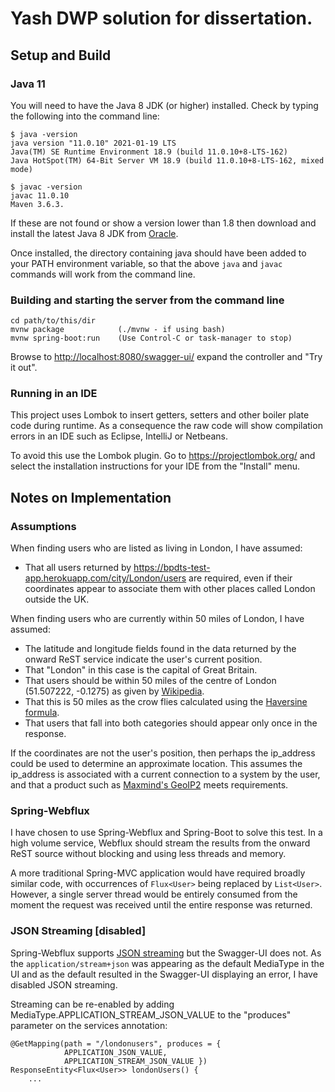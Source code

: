 # Yash DWP solution for dissertation.

## Setup and Build

### Java 11

You will need to have the Java 8 JDK (or higher) installed.  Check by typing the following into the command line:

    $ java -version
    java version "11.0.10" 2021-01-19 LTS
    Java(TM) SE Runtime Environment 18.9 (build 11.0.10+8-LTS-162)
    Java HotSpot(TM) 64-Bit Server VM 18.9 (build 11.0.10+8-LTS-162, mixed mode)
   
    $ javac -version
    javac 11.0.10
    Maven 3.6.3.

If these are not found or show a version lower than 1.8 then download and install the latest Java 8 JDK from [Oracle](https://www.oracle.com/technetwork/java/javase/downloads/index.html).

Once installed, the directory containing java should have been added to your PATH environment variable, so that the above `java` and `javac` commands will work from the command line. 

### Building and starting the server from the command line

    cd path/to/this/dir
    mvnw package            (./mvnw - if using bash)
    mvnw spring-boot:run    (Use Control-C or task-manager to stop)
    
Browse to <http://localhost:8080/swagger-ui/> expand the controller and "Try it out".

### Running in an IDE

This project uses Lombok to insert getters, setters and other boiler plate code during runtime.  As a consequence the raw code will show compilation errors in an IDE such as Eclipse, IntelliJ or Netbeans.

To avoid this use the Lombok plugin. Go to <https://projectlombok.org/> and select the installation instructions for your IDE from the "Install" menu.


## Notes on Implementation

### Assumptions

When finding users who are listed as living in London, I have assumed:

* That all users returned by <https://bpdts-test-app.herokuapp.com/city/London/users> are required, even if their coordinates appear to associate them with other places called London outside the UK.
 
When finding users who are currently within 50 miles of London, I have assumed:

* The latitude and longitude fields found in the data returned by the onward ReST service indicate the user's current position.
* That "London" in this case is the capital of Great Britain.
* That users should be within 50 miles of the centre of London (51.507222, -0.1275) as given by [Wikipedia](https://en.wikipedia.org/wiki/London).
* That this is 50 miles as the crow flies calculated using the [Haversine formula](https://en.wikipedia.org/wiki/Haversine_formula).
* That users that fall into both categories should appear only once in the response.  

If the coordinates are not the user's position, then perhaps the ip\_address could be used to determine an approximate location.  This assumes the ip_address is associated with a current connection to a system by the user, and that a product such as [Maxmind's GeoIP2](https://www.maxmind.com) meets requirements.
 
### Spring-Webflux

I have chosen to use Spring-Webflux and Spring-Boot to solve this test.
In a high volume service, Webflux should stream the results from the onward ReST source without blocking and using less threads and memory. 

A more traditional Spring-MVC application would have required broadly similar code, with occurrences of `Flux<User>` being replaced by `List<User>`.  However, a single server thread would be entirely consumed from the moment the request was received until the entire response was returned.

### JSON Streaming [disabled]

Spring-Webflux supports [JSON streaming](https://en.wikipedia.org/wiki/JSON_streaming) but the Swagger-UI does not.
As the `application/stream+json` was appearing as the default MediaType in the UI and as the default resulted in the Swagger-UI displaying an error, I have disabled JSON streaming.

Streaming can be re-enabled by adding MediaType.APPLICATION\_STREAM\_JSON\_VALUE to the "produces" parameter on the services annotation:

    @GetMapping(path = "/londonusers", produces = {
                APPLICATION_JSON_VALUE,
                APPLICATION_STREAM_JSON_VALUE })
    ResponseEntity<Flux<User>> londonUsers() {
        ...
